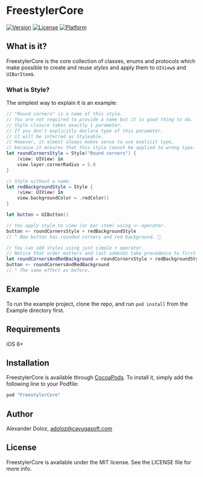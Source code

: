 # FreestylerCore

[![Version](https://img.shields.io/cocoapods/v/FreestylerCore.svg?style=flat)](http://cocoapods.org/pods/FreestylerCore)
[![License](https://img.shields.io/cocoapods/l/FreestylerCore.svg?style=flat)](http://cocoapods.org/pods/FreestylerCore)
[![Platform](https://img.shields.io/cocoapods/p/FreestylerCore.svg?style=flat)](http://cocoapods.org/pods/FreestylerCore)

## What is it?
FreestylerCore is the core collection of classes, enums and protocols which make possible to create and reuse *styles* and apply them to `UIView`s and `UIBarItem`s.

### What is Style?
The simplest way to explain it is an example:
```swift
// "Round corners" is a name of this style.
// You are not required to provide a name but it is good thing to do.
// Style closure takes exactly 1 parameter.
// If you don't explicitly declare type of this parameter,
// it will be inferred as Styleable.
// However, it almost always makes sense to use explicit type,
// because it ensures that this style cannot be applied to wrong type.
let roundCornersStyle = Style("Round corners") {
    (view: UIView) in
    view.layer.cornerRadius = 5.0
}

// Style without a name.
let redBackgroundStyle = Style {
    (view: UIView) in
    view.backgroundColor = .redColor()
}

let button = UIButton()

// You apply style to view (or bar item) using <~ operator.
button <~ roundCornersStyle + redBackgroundStyle
// ^ Now button has rounded corners and red background. 🎉

// You can add styles using just simple + operator. 
// Notice that order matters and last addends take precedence to first.
let roundCornersAndRedBackground = roundCornersStyle + redBackgroundStyle
button <~ roundCornersAndRedBackground
// ^ The same effect as before.
```

## Example

To run the example project, clone the repo, and run `pod install` from the Example directory first.

## Requirements

iOS 8+

## Installation

FreestylerCore is available through [CocoaPods](http://cocoapods.org). To install
it, simply add the following line to your Podfile:

```ruby
pod "FreestylerCore"
```

## Author

Alexander Doloz, adoloz@cayugasoft.com

## License

FreestylerCore is available under the MIT license. See the LICENSE file for more info.